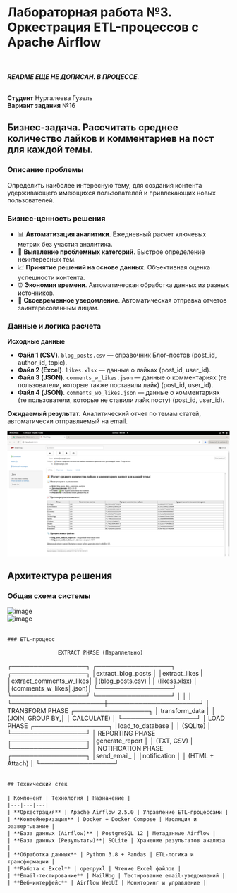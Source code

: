 # Лабораторная работа №3. Оркестрация ETL-процессов с Apache Airflow

<br><br>
**_README ЕЩЕ НЕ ДОПИСАН. В ПРОЦЕССЕ._** 

<br>**Студент** Нургалеева Гузель
<br>**Вариант задания** №16
## Бизнес-задача. Рассчитать среднее количество лайков и комментариев на пост для каждой темы.

### Описание проблемы

Определить наиболее интересную тему, для создания контента удерживающего имеющихся пользователей и привлекающих новых пользователей.

### Бизнес-ценность решения

*   📊 **Автоматизация аналитики**. Ежедневный расчет ключевых метрик без участия аналитика.
*   🎯 **Выявление проблемных категорий**. Быстрое определение неинтересных тем.
*   📈 **Принятие решений на основе данных**. Объективная оценка успешности контента.
*   ⏰ **Экономия времени**. Автоматическая обработка данных из разных источников.
*   📧 **Своевременное уведомление**. Автоматическая отправка отчетов заинтересованным лицам.

### Данные и логика расчета

**Исходные данные**

*   **Файл 1 (CSV)**. `blog_posts.csv` — справочник Блог-постов (post_id, author_id, topic).
*   **Файл 2 (Excel)**. `likes.xlsx` — данные о лайках (post_id, user_id).
*   **Файл 3 (JSON)**. `comments_w_likes.json` — данные о комментариях (те пользователи, которые также поставили лайк) (post_id, user_id).
*   **Файл 4 (JSON)**. `comments_wo_likes.json` — данные о комментариях (те пользователи, которые не ставили лайк посту) (post_id, user_id).


**Ожидаемый результат.** Аналитический отчет по темам статей, автоматически отправляемый на email.

![image](img/email.png)

## Архитектура решения

### Общая схема системы


<img width="600" height="502" alt="image" src="https://github.com/user-attachments/assets/cd04b347-37a9-42a3-ae3b-52703e0c8d3b" />

<br>
<img width="600" height="502" alt="image" src="https://github.com/user-attachments/assets/8eba2b7a-f0da-4313-a485-361a46952d66" />


```

### ETL-процесс

```
                    EXTRACT PHASE (Параллельно)
┌─────────────────┐  ┌─────────────────┐  ┌─────────────────┐
│extract_blog_posts  │  │extract_likes |  │extract_comments_w_likes│
│(blog_posts.csv) |  │ (likess.xlsx)   │  │(comments_w_likes│.json)│
└─────────────────┘  └─────────────────┘  └─────────────────┘
         │                     │                     │
         └─────────────────────┼─────────────────────┘
                               │
                    TRANSFORM PHASE
                ┌─────────────────┐
                │ transform_data  │
                │ (JOIN, GROUP BY,│
                │ CALCULATE)      │
                └─────────────────┘
                         │
                    LOAD PHASE
                ┌─────────────────┐
                │load_to_database │
                │ (SQLite)        │
                └─────────────────┘
                         │
                 REPORTING PHASE
                ┌─────────────────┐
                │generate_report  │
                │ (TXT, CSV)      │
                └─────────────────┘
                         │
               NOTIFICATION PHASE
                ┌─────────────────┐
                │send_email_      │
                │notification     │
                │ (HTML + Attach) │
                └─────────────────┘
```

## Технический стек

| Компонент | Технология | Назначение |
|---|---|---|
| **Оркестрация** | Apache Airflow 2.5.0 | Управление ETL-процессами |
| **Контейнеризация** | Docker + Docker Compose | Изоляция и развертывание |
| **База данных (Airflow)** | PostgreSQL 12 | Метаданные Airflow |
| **База данных (Результаты)**| SQLite | Хранение результатов анализа |
| **Обработка данных** | Python 3.8 + Pandas | ETL-логика и трансформации |
| **Работа с Excel** | openpyxl | Чтение Excel файлов |
| **Email-тестирование** | MailHog | Тестирование email-уведомлений |
| **Веб-интерфейс** | Airflow WebUI | Мониторинг и управление |




